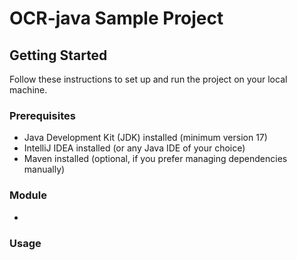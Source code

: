 # OCR-java Sample Project

## Getting Started

Follow these instructions to set up and run the project on your local machine.

### Prerequisites

- Java Development Kit (JDK) installed (minimum version 17)
- IntelliJ IDEA installed (or any Java IDE of your choice)
- Maven installed (optional, if you prefer managing dependencies manually)

### Module

- 

### Usage


